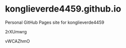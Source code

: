 # konglieverde4459.github.io
Personal GitHub Pages site for konglieverde4459


































2rXUmwrg

vWCAZhmO
